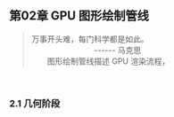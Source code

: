 ## 第02章  GPU 图形绘制管线

> 万事开头难，每门科学都是如此。<br>
　　　　　　　　------ 马克思<br>
　　图形绘制管线描述 GPU 渲染流程，
<br>

### 2.1 几何阶段
